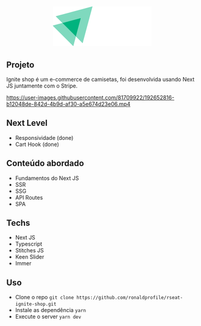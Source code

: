 <h1 align="center">
    <img src="./src/assets/logo.svg" />
</h1>

## Projeto

Ignite shop é um e-commerce de camisetas, foi desenvolvida usando Next JS juntamente com o Stripe.

https://user-images.githubusercontent.com/81709922/192652816-b12048de-842d-4b9d-af30-a5e674d23e06.mp4

## Next Level

- Responsividade (done)
- Cart Hook (done)

## Conteúdo abordado

- Fundamentos do Next JS
- SSR
- SSG
- API Routes
- SPA

## Techs

- Next JS
- Typescript
- Stitches JS
- Keen Slider
- Immer


## Uso

- Clone o repo `git clone https://github.com/ronaldprofile/rseat-ignite-shop.git`
- Instale as dependência `yarn`
- Execute o server `yarn dev`
